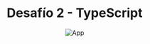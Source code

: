 <h1 align="center">Desafío 2 - TypeScript</h1>

<p align="center">
   <img alt="App" src="https://i.imgur.com/3N7KcX4.png">
</p>
